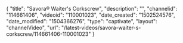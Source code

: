 {
    "title": "Savora&reg; Waiter's Corkscrew",
    "description": "",
    "channelid": "114661406",
    "videoid": "110001023",
    "date_created": "1502524576",
    "date_modified": "1504366276",
    "type": "captivate",
    "layout": "channelVideo",
    "url": "\/latest-videos\/savora-waiter-s-corkscrew\/114661406-110001023"
}